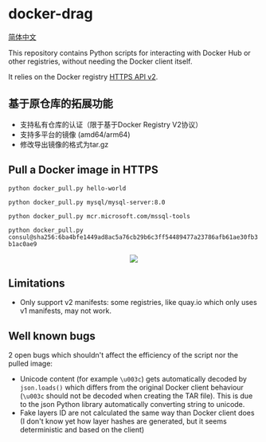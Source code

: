 # docker-drag
[简体中文](/README-ZH-CN.md)

This repository contains Python scripts for interacting with Docker Hub or other registries, without needing the Docker client itself.

It relies on the Docker registry [HTTPS API v2](https://docs.docker.com/registry/spec/api/).

## 基于原仓库的拓展功能

- 支持私有仓库的认证（限于基于Docker Registry V2协议） 
- 支持多平台的镜像 (amd64/arm64)
- 修改导出镜像的格式为tar.gz

## Pull a Docker image in HTTPS

`python docker_pull.py hello-world`

`python docker_pull.py mysql/mysql-server:8.0`

`python docker_pull.py mcr.microsoft.com/mssql-tools`

`python docker_pull.py consul@sha256:6ba4bfe1449ad8ac5a76cb29b6c3ff54489477a23786afb61ae30fb3b1ac0ae9`

<p align="center">
  <img src="https://user-images.githubusercontent.com/26483750/77766160-8da6f080-703f-11ea-953c-fd69978cb3bf.gif">
</p>

## Limitations
- Only support v2 manifests: some registries, like quay.io which only uses v1 manifests, may not work.

## Well known bugs
2 open bugs which shouldn't affect the efficiency of the script nor the pulled image:
- Unicode content (for example `\u003c`) gets automatically decoded by `json.loads()` which differs from the original Docker client behaviour (`\u003c` should not be decoded when creating the TAR file). This is due to the json Python library automatically converting string to unicode.
- Fake layers ID are not calculated the same way than Docker client does (I don't know yet how layer hashes are generated, but it seems deterministic and based on the client)
